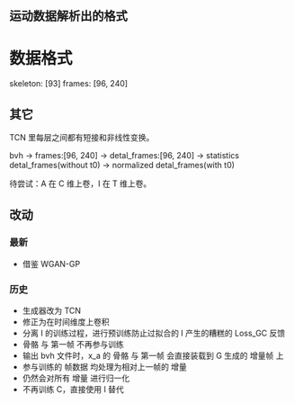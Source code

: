 ## 运动数据解析出的格式

# 数据格式

skeleton: [93]
frames: [96, 240]

## 其它

TCN 里每层之间都有短接和非线性变换。

bvh -> frames:[96, 240] -> detal_frames:[96, 240] -> statistics detal_frames(without t0) -> normalized detal_frames(with t0)

待尝试：A 在 C 维上卷，I 在 T 维上卷。

## 改动

### 最新

- 借鉴 WGAN-GP

### 历史

- 生成器改为 TCN
- 修正为在时间维度上卷积
- 分离 I 的训练过程，进行预训练防止过拟合的 I 产生的糟糕的 Loss_GC 反馈
- 骨骼 与 第一帧 不再参与训练
- 输出 bvh 文件时，x_a 的 骨骼 与 第一帧 会直接装载到 G 生成的 增量帧 上
- 参与训练的 帧数据 均处理为相对上一帧的 增量
- 仍然会对所有 增量 进行归一化
- 不再训练 C，直接使用 I 替代
